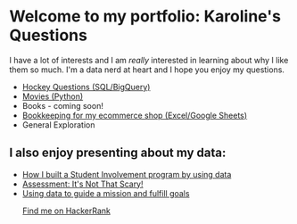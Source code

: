 # Welcome to my portfolio: Karoline's Questions

I have a lot of interests and I am _really_ interested in learning about why I like them so much. I'm a data nerd at heart and I hope you enjoy my questions.

<ul>
<li><a href="https://count.co/notebook/MILs8MtCS6I"> Hockey Questions (SQL/BigQuery)</a></li>
<li><a href="movies/movie-dataset" title="Movies">Movies (Python)</a></li>
<li>Books - coming soon!</li>
<li><a href="https://docs.google.com/spreadsheets/d/1h26GOHrBq-TGq8y-wTKYUevwXrYd3yxNVyrjaNYL0Q0/edit?usp=sharing"> Bookkeeping for my ecommerce shop (Excel/Google Sheets)</a></li>
<li>General Exploration</li>
</ul>

## I also enjoy presenting about my data:
<ul>
<li><a href="https://prezi.com/mfgcbcnbiscb/student-involvement-at-svc/">How I built a Student Involvement program by using data</a></li>
<li><a href="https://prezi.com/3fpona8wzwey/assessment-its-not-that-scary/">Assessment: It's Not That Scary!</a></li>
<li><a href="https://prezi.com/p/edit/oapqhyaeypfx/">Using data to guide a mission and fulfill goals</a></li>
</ul>

<ul> <a href="https://www.hackerrank.com/kjchrz03"> Find me on HackerRank</a></ul>



